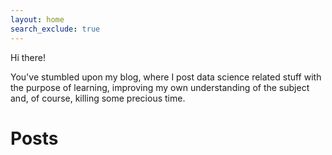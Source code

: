 ```yaml
---
layout: home
search_exclude: true
---
```


Hi there!

You've stumbled upon my blog, where I post data science related stuff with the purpose of learning, improving my own understanding of the subject and, of course, killing some precious time.

# Posts
